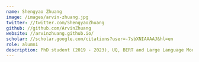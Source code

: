 ```yaml
---
name: Shengyao Zhuang
image: /images/arvin-zhuang.jpg
twitter: //twitter.com/ShengyaoZhuang
github: //github.com/ArvinZhuang
website: //arvinzhuang.github.io/
scholar: //scholar.google.com/citations?user=-7sbXNIAAAAJ&hl=en
role: alumni
description: PhD student (2019 - 2023), UQ, BERT and Large Language Model-based Rankers and Online Learning to Rank,
---
```

